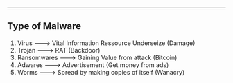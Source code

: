 --- ---

<h2>Type of Malware</h2>

1. Virus                      ---> Vital Information Ressource Underseize (Damage)
2. Trojan                    ---> RAT (Backdoor)
3. Ransomwares       ---> Gaining Value from attack (Bitcoin)
4. Adwares                ---> Advertisement (Get money from ads)
5. Worms                   ---> Spread by making copies of itself (Wanacry)